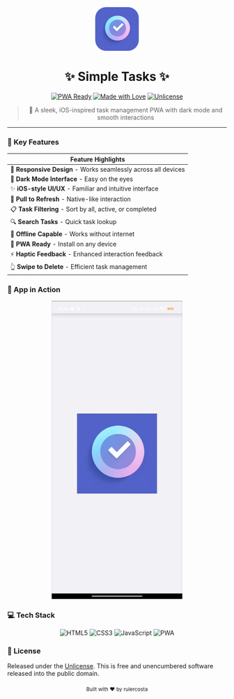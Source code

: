 <div align="center">
  <img src="static/app-icon.png" alt="Tasks Icon" width="100">
  <h1>✨ Simple Tasks ✨</h1>

  [![PWA Ready](https://img.shields.io/badge/PWA-Ready-blue?style=for-the-badge&logo=pwa)](https://developer.mozilla.org/en-US/docs/Web/Progressive_web_apps)
  [![Made with Love](https://img.shields.io/badge/Made%20with-Love-red?style=for-the-badge&logo=heart)](/)
  [![Unlicense](https://img.shields.io/badge/License-Unlicense-lightgrey?style=for-the-badge)](LICENSE)
  
  > 🌟 A sleek, iOS-inspired task management PWA with dark mode and smooth interactions
</div>

---

### 🚀 Key Features

<div align="center">

| Feature Highlights |
|-------------------|
| 📱 **Responsive Design** - Works seamlessly across all devices |
| 🌙 **Dark Mode Interface** - Easy on the eyes |
| ✨ **iOS-style UI/UX** - Familiar and intuitive interface |
| 🔄 **Pull to Refresh** - Native-like interaction |
| 📋 **Task Filtering** - Sort by all, active, or completed |
| 🔍 **Search Tasks** - Quick task lookup |
| 💾 **Offline Capable** - Works without internet |
| 📲 **PWA Ready** - Install on any device |
| ⚡ **Haptic Feedback** - Enhanced interaction feedback |
| 👆 **Swipe to Delete** - Efficient task management |

</div>

### 📸 App in Action

<div align="center">

<img src="static/Screenrecorder.gif" alt="Demo GIF" width="300">

</div>

### 💻 Tech Stack

<div align="center">

![HTML5](https://img.shields.io/badge/HTML5-E34F26?style=for-the-badge&logo=html5&logoColor=white)
![CSS3](https://img.shields.io/badge/CSS3-1572B6?style=for-the-badge&logo=css3&logoColor=white)
![JavaScript](https://img.shields.io/badge/JavaScript-F7DF1E?style=for-the-badge&logo=javascript&logoColor=black)
![PWA](https://img.shields.io/badge/PWA-5A0FC8?style=for-the-badge&logo=pwa&logoColor=white)

</div>

### 📄 License

Released under the [Unlicense](LICENSE). This is free and unencumbered software released into the public domain.

<div align="center">
  <sub>Built with ❤️ by rulercosta</sub>
</div>
